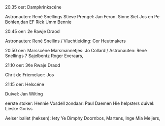 

20.35 oer: Dampkrinkscéne

Astronauten: René Snellings
Stieve Prengel: Jan Feron.
Sinne Siet
Jos en Pe
Bohlen,dan EF
Rick Umm
Bennie

20.45 oer: 2e Rawje Draod

Astronauten: René Snellins /
Vluchtleiding: Cor Heutmakers

20.50 oer: Marsscéne
Marsmannetjes: Jo Collard /
Astronauten: René Snellings 7
Sajelbentz Roger Everaars,

21.10 oer: 3¢e Rwaje Draod

Chrit de Friemelaer: Jos

21.15 oer: Helscéne

Duivel: Jan Wilting

eerste stoker: Hennie Vosdell
zondaar: Paul Daemen Hie
helpsters duivel: Lieske Goriss

Aelser ballet (heksen): Iety Ye
Dimphy Doornbos,
Martens, Inge
Mia Meijers,
